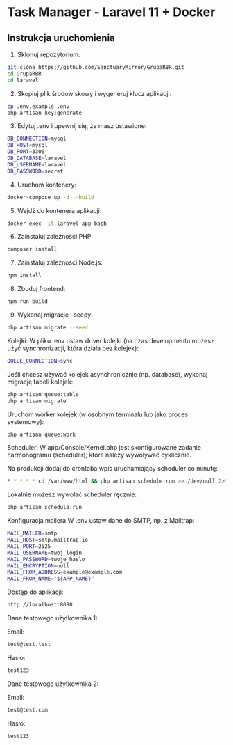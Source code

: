 # Task Manager - Laravel 11 + Docker

## Instrukcja uruchomienia

1. Sklonuj repozytorium:
```bash
git clone https://github.com/SanctuaryMirror/GrupaRBR.git
cd GrupaRBR
cd laravel
```

2. Skopiuj plik środowiskowy i wygeneruj klucz aplikacji:
```bash
cp .env.example .env
php artisan key:generate
```
3. Edytuj .env i upewnij się, że masz ustawione:
```bash
DB_CONNECTION=mysql
DB_HOST=mysql
DB_PORT=3306
DB_DATABASE=laravel
DB_USERNAME=laravel
DB_PASSWORD=secret
```
4. Uruchom kontenery:
```bash
docker-compose up -d --build
```
5. Wejdź do kontenera aplikacji:
```bash
docker exec -it laravel-app bash
```
6. Zainstaluj zależności PHP:
```bash
composer install
```
7. Zainstaluj zależności Node.js:
```bash
npm install
```
8. Zbuduj frontend:
```bash
npm run build
```
9. Wykonaj migracje i seedy:
```bash
php artisan migrate --seed
```

Kolejki:
W pliku .env ustaw driver kolejki (na czas developmentu możesz użyć synchronizacji, która działa bez kolejek):
```bash
QUEUE_CONNECTION=sync
```
Jeśli chcesz używać kolejek asynchronicznie (np. database), wykonaj migrację tabeli kolejek:
```bash
php artisan queue:table
php artisan migrate
```
Uruchom worker kolejek (w osobnym terminalu lub jako proces systemowy):
```bash
php artisan queue:work
```

Scheduler:
W app/Console/Kernel.php jest skonfigurowane zadanie harmonogramu (scheduler), które należy wywoływać cyklicznie.

Na produkcji dodaj do crontaba wpis uruchamiający scheduler co minutę:
```bash
* * * * * cd /var/www/html && php artisan schedule:run >> /dev/null 2>&1
```
Lokalnie możesz wywołać scheduler ręcznie:
```bash
php artisan schedule:run
```

Konfiguracja mailera
W .env ustaw dane do SMTP, np. z Mailtrap:
```bash
MAIL_MAILER=smtp
MAIL_HOST=smtp.mailtrap.io
MAIL_PORT=2525
MAIL_USERNAME=twoj_login
MAIL_PASSWORD=twoje_haslo
MAIL_ENCRYPTION=null
MAIL_FROM_ADDRESS=example@example.com
MAIL_FROM_NAME="${APP_NAME}"
```
Dostęp do aplikacji:
```bash
http://localhost:8080
```

Dane testowego użytkownika 1:

Email:
```bash 
test@test.test
```
Hasło:
```bash
test123
```

Dane testowego użytkownika 2:

Email:
```bash 
test@test.com
```
Hasło:
```bash
test123
```